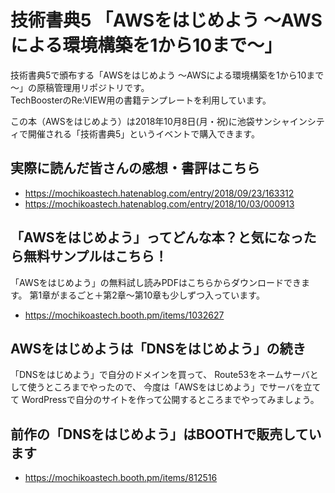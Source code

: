 # 技術書典5 「AWSをはじめよう ～AWSによる環境構築を1から10まで～」

技術書典5で頒布する「AWSをはじめよう ～AWSによる環境構築を1から10まで～」の原稿管理用リポジトリです。  
TechBoosterのRe:VIEW用の書籍テンプレートを利用しています。

この本（AWSをはじめよう）は2018年10月8日(月・祝)に池袋サンシャインシティで開催される「技術書典5」というイベントで購入できます。

## 実際に読んだ皆さんの感想・書評はこちら
* https://mochikoastech.hatenablog.com/entry/2018/09/23/163312
* https://mochikoastech.hatenablog.com/entry/2018/10/03/000913

## 「AWSをはじめよう」ってどんな本？と気になったら無料サンプルはこちら！

「AWSをはじめよう」の無料試し読みPDFはこちらからダウンロードできます。
第1章がまるごと＋第2章～第10章も少しずつ入っています。
* https://mochikoastech.booth.pm/items/1032627

## AWSをはじめようは「DNSをはじめよう」の続き

「DNSをはじめよう」で自分のドメインを買って、
Route53をネームサーバとして使うところまでやったので、
今度は「AWSをはじめよう」でサーバを立てて
WordPressで自分のサイトを作って公開するところまでやってみましょう。

## 前作の「DNSをはじめよう」はBOOTHで販売しています
* https://mochikoastech.booth.pm/items/812516
